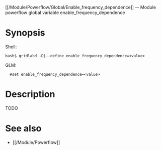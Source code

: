 [[/Module/Powerflow/Global/Enable_frequency_dependence]] -- Module powerflow global variable enable_frequency_dependence

# Synopsis
Shell:
~~~
bash$ gridlabd -D|--define enable_frequency_dependence=<value>
~~~
GLM:
~~~
  #set enable_frequency_dependence=<value>
~~~

# Description

TODO

# See also
* [[/Module/Powerflow]]
